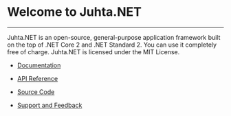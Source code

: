 # Welcome to **Juhta.NET**

***

Juhta.NET is an open-source, general-purpose application framework built on the top of .NET Core 2 and .NET Standard 2. You can use it completely free of charge. Juhta.NET is licensed under the MIT License.

- [Documentation](docs/Introduction.md)

- [API Reference](api/Juhta.Net.yml)

- [Source Code](https://github.com/jlahteen/Juhta.NET)

- [Support and Feedback](mailto://support@juhta.net)
